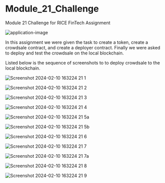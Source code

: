# Module_21_Challenge
Module 21 Challenge for RICE FinTech Assignment

![application-image](https://github.com/apeontherun/Module_21_Challenge/assets/28538519/1fbe9881-91d2-4439-8a9e-1257188afffd)


In this assignment we were given the task to create a token, create a crowdsale contract, and create a deployer contract. Finally we were asked to deploy and test the crowdsale on the local blockchain.

Listed below is the sequence of screenshots to to deploy crowdsale to the local blockchain.

![Screenshot 2024-02-10 163224 21 1](https://github.com/apeontherun/Module_21_Challenge/assets/28538519/87bfdd04-34ce-47cf-9247-1fe2d0d299ba)

![Screenshot 2024-02-10 163224 21 2](https://github.com/apeontherun/Module_21_Challenge/assets/28538519/40ef4a19-2e61-475f-86e8-3cdb2d964d37)

![Screenshot 2024-02-10 163224 21 3](https://github.com/apeontherun/Module_21_Challenge/assets/28538519/852d55f9-90e7-4b3d-babc-944184ea6dcb)

![Screenshot 2024-02-10 163224 21 4](https://github.com/apeontherun/Module_21_Challenge/assets/28538519/ffa76b28-a076-4eb7-85ca-3376c629ecc0)

![Screenshot 2024-02-10 163224 21 5a](https://github.com/apeontherun/Module_21_Challenge/assets/28538519/f9a4dbf4-1db2-4342-8f48-5c6fdf209d6c)

![Screenshot 2024-02-10 163224 21 5b](https://github.com/apeontherun/Module_21_Challenge/assets/28538519/f55668ea-f83a-4970-9444-ec9d9b3b49d8)

![Screenshot 2024-02-10 163224 21 6](https://github.com/apeontherun/Module_21_Challenge/assets/28538519/d9f1c7c7-1e07-4920-b317-9221df8b283e)

![Screenshot 2024-02-10 163224 21 7](https://github.com/apeontherun/Module_21_Challenge/assets/28538519/a5b2418e-9de0-4978-b8be-8ece374fe19f)

![Screenshot 2024-02-10 163224 21 7a](https://github.com/apeontherun/Module_21_Challenge/assets/28538519/281346c1-56ea-44ca-b1bb-e431cb8df76f)

![Screenshot 2024-02-10 163224 21 8](https://github.com/apeontherun/Module_21_Challenge/assets/28538519/d2c2c9c5-1d01-4a3b-969d-6301752bdb05)

![Screenshot 2024-02-10 163224 21 9](https://github.com/apeontherun/Module_21_Challenge/assets/28538519/2492248d-a565-4584-83a0-57cd363abaf7)







